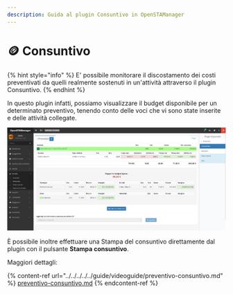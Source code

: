 ```yaml
---
description: Guida al plugin Consuntivo in OpenSTAManager
---
```


# 🪙 Consuntivo

{% hint style="info" %}
E' possibile monitorare il discostamento dei costi preventivati da quelli realmente sostenuti in un'attività attraverso il plugin Consuntivo.
{% endhint %}

In questo plugin infatti, possiamo visualizzare il budget disponibile per un determinato preventivo, tenendo conto delle voci che vi sono state inserite e delle attività collegate.

![](<../../../../../.gitbook/assets/image (314).png>)

È possibile inoltre effettuare una Stampa del consuntivo direttamente dal plugin con il pulsante **Stampa consuntivo**.

Maggiori dettagli:

{% content-ref url="../../../../../guide/videoguide/preventivo-consuntivo.md" %}
[preventivo-consuntivo.md](../../../../../guide/videoguide/preventivo-consuntivo.md)
{% endcontent-ref %}
